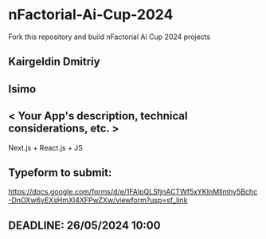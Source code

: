 # nFactorial-Ai-Cup-2024
Fork this repository and build nFactorial Ai Cup 2024 projects 

## Kairgeldin Dmitriy 

## Isimo 

## < Your App's description, technical considerations, etc. >
Next.js + React.js + JS


## Typeform to submit:
https://docs.google.com/forms/d/e/1FAIpQLSfjnACTWf5xYKInMllmhy5Bchc-DnOXw6vEXsHmXI4XFPwZXw/viewform?usp=sf_link

## DEADLINE: 26/05/2024 10:00
